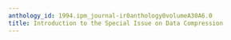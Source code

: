 ```yaml
---
anthology_id: 1994.ipm_journal-ir0anthology0volumeA30A6.0
title: Introduction to the Special Issue on Data Compression
---
```

